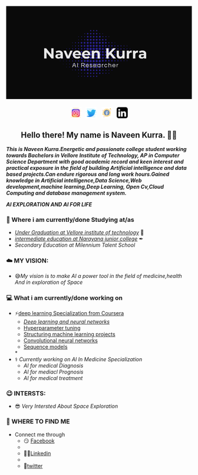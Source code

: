 ## [![Naveen Kurra's header](https://github.com/naveen-kurra/naveen-kurra/blob/main/Screenshot%20(29).png)](https://github.com/naveen-kurra)
<p align='center'>
<a href="https://www.instagram.com/naveen._kurra/"><img height="30" src="https://github.com/naveen-kurra/naveen-kurra/blob/main/icons8-instagram-64.png"></a>&nbsp;&nbsp;
<a href="https://twitter.com/Naveen_kurra7"><img height="30" src="https://github.com/naveen-kurra/naveen-kurra/blob/main/icons8-twitter-64.png"></a>&nbsp;&nbsp;
<a href="https://www.facebook.com/people/Naveen-Chowdary/100008693080523"><img height="30" src="https://github.com/naveen-kurra/naveen-kurra/blob/main/icons8-facebook-50.png"></a>&nbsp;&nbsp;
<a href="www.linkedin.com/in/naveen-kurra"><img height="30" src="https://github.com/naveen-kurra/naveen-kurra/blob/main/icons8-linkedin-26.png"></a>
</p>  

<h2 align="center">Hello there! My name is Naveen Kurra. 👋🤓</h2>

***This is Naveen Kurra.Energetic and passionate college student working towards Bachelors in Vellore Institute of Technology, AP in Computer Science Department with good academic record and keen interest and practical exposure in the field of building Artificial intelligence and data based projects.Can endure rigorous and long work hours.Gained   knowledge in Artificial intelligence,Data Science,Web development,machine learning,Deep Learning, Open Cv,Cloud Computing and database management system.***
  
  ***AI EXPLORATION AND AI FOR LIFE***
 ### 💼 Where i am currently/done Studying at/as
- [*Under Graduation at Vellore institute of technology*](https://vitap.ac.in) 💼 
- [*intermediate education at Narayana junior college*](https://narayanagroup.com/) ✒
- *Secondary Education at Milennium Talent School*
    
 ### ☁️ MY VISION: 
   * 😅*My vision is to make AI a power tool in the field of medicine,health And in exploration of Space*
 ### 💻 What i am currently/done working on
   * ⚡[deep learning Specialization from Coursera](https://www.coursera.org/account/accomplishments/specialization/certificate/68ANANEBG53G)<ul><li>*[Deep learning and neural networks](https://coursera.org/share/87dd7f68e172a792cf032d2a9199ce51)*</li><li>[Hyperparameter tuning](https://coursera.org/share/92e831ef627783f5096976434dcebf02)</li><li>[Structuring machine learning projects](https://coursera.org/share/96b17eb99d69db8d528d81175967c34f)</li><li>[Convolutional neural networks](https://coursera.org/share/ce15f596037dc68927ab8d90a99c6c0b)</li><li>[Sequence models](https://coursera.org/share/8193500e45ac501cf425bfae1a300247)</li></ul>*
   * ⚕️ *Currently working on AI In Medicine Specialization*<ul><li>*AI for medical Diagnosis*</li><li>*AI for mediacl Prognosis*</li><li>*AI for medical treatment*</li></ul>
### 😉 INTERSTS:
   * 😎 *Very Intersted About Space Exploration*
### 🔗 WHERE TO FIND ME
   * Connect me through<ul><li>😏 [Facebook](https://www.facebook.com/people/Naveen-Chowdary/100008693080523)</li><li></li><li>👨💼[Linkedin](www.linkedin.com/in/naveen-kurra)</li><li></li><li>🐤[twitter](https://twitter.com/Naveen_kurra7)</li></ul>


<!--
**naveen-kurra/naveen-kurra** is a ✨ _special_ ✨ repository because its `README.md` (this file) appears on your GitHub profile.

